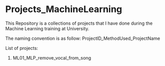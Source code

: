 # Projects_MachineLearning
This Repository is a collections of projects that I have done during the Machine Learning training at University.

The naming convention is as follow: ProjectID_MethodUsed_ProjectName

List of projects:
1. ML01_MLP_remove_vocal_from_song

